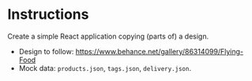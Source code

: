 # Instructions

Create a simple React application copying (parts of) a design.
- Design to follow: https://www.behance.net/gallery/86314099/Flying-Food
- Mock data: `products.json`, `tags.json`, `delivery.json`.
